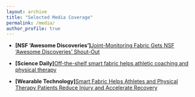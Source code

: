 ```yaml
---
layout: archive
title: "Selected Media Coverage"
permalink: /media/
author_profile: true
---
```


* **[NSF ‘Awesome Discoveries’]**[Joint-Monitoring Fabric Gets NSF ‘Awesome Discoveries’ Shout-Out](https://web.cs.dartmouth.edu/news-events/joint-monitoring-fabric-gets-nsf-awesome-discoveries-shout-out)

* **[Science Daily]**[Off-the-shelf smart fabric helps athletic coaching and physical therapy](https://www.sciencedaily.com/releases/2019/04/190408124154.htm)

* **[Wearable Technology]**[Smart Fabric Helps Athletes and Physical Therapy Patients Reduce Injury and Accelerate Recovery](https://www.wearable-technologies.com/2019/04/smart-fabric-helps-athletes-and-physical-therapy-patients-reduce-injury-and-accelerate-recovery/)


